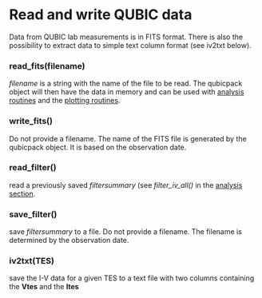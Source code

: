 # Read and write QUBIC data
Data from QUBIC lab measurements is in FITS format.  There is also the possibility to extract data to simple text column format (see iv2txt below).

### read_fits(filename)
_filename_ is a string with the name of the file to be read.  The qubicpack object will then have the data in memory and can be used with [analysis routines](Data-Analysis) and the [plotting routines](Data-Plotting).

### write_fits()
Do not provide a filename.  The name of the FITS file is generated by the qubicpack object.  It is based on the observation date.

### read_filter()
read a previously saved _filtersummary_ (see *filter_iv_all()* in the [analysis section](Data-Analysis).

### save_filter()
save _filtersummary_ to a file.  Do not provide a filename.  The filename is determined by the observation date.

### iv2txt(TES)
save the I-V data for a given TES to a text file with two columns containing the __Vtes__ and the __Ites__
